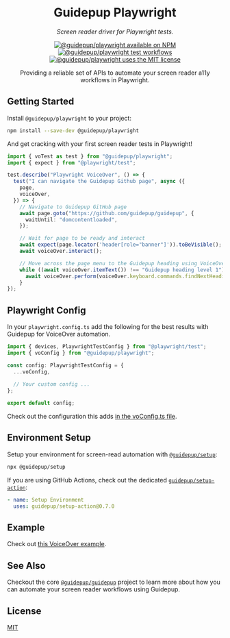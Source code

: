 <h1 align="center">Guidepup Playwright</h1>
<p align="center">
  <i>Screen reader driver for Playwright tests.</i>
</p>
<p align="center">
  <a href="https://www.npmjs.com/package/@guidepup/playwright"><img alt="@guidepup/playwright available on NPM" src="https://img.shields.io/npm/v/@guidepup/playwright" /></a>
  <a href="https://github.com/guidepup/guidepup-playwright/actions/workflows/test.yml"><img alt="@guidepup/playwright test workflows" src="https://github.com/guidepup/guidepup-playwright/workflows/Test/badge.svg" /></a>
  <a href="https://github.com/guidepup/guidepup-playwright/blob/main/LICENSE"><img alt="@guidepup/playwright uses the MIT license" src="https://img.shields.io/github/license/guidepup/guidepup-playwright" /></a>
</p>
<p align="center">
  Providing a reliable set of APIs to automate your screen reader a11y workflows in Playwright.
</p>

## Getting Started

Install `@guidepup/playwright` to your project:

```bash
npm install --save-dev @guidepup/playwright
```

And get cracking with your first screen reader tests in Playwright!

```ts
import { voTest as test } from "@guidepup/playwright";
import { expect } from "@playwright/test";

test.describe("Playwright VoiceOver", () => {
  test("I can navigate the Guidepup Github page", async ({
    page,
    voiceOver,
  }) => {
    // Navigate to Guidepup GitHub page
    await page.goto("https://github.com/guidepup/guidepup", {
      waitUntil: "domcontentloaded",
    });

    // Wait for page to be ready and interact
    await expect(page.locator('header[role="banner"]')).toBeVisible();
    await voiceOver.interact();

    // Move across the page menu to the Guidepup heading using VoiceOver
    while ((await voiceOver.itemText()) !== "Guidepup heading level 1") {
      await voiceOver.perform(voiceOver.keyboard.commands.findNextHeading);
    }
});
```

## Playwright Config

In your `playwright.config.ts` add the following for the best results with
Guidepup for VoiceOver automation.

```ts
import { devices, PlaywrightTestConfig } from "@playwright/test";
import { voConfig } from "@guidepup/playwright";

const config: PlaywrightTestConfig = {
  ...voConfig,
  
  // Your custom config ...
};

export default config;
```

Check out the configuration this adds [in the voConfig.ts file](./src/voConfig.ts).

## Environment Setup

Setup your environment for screen-read automation with [`@guidepup/setup`](https://github.com/guidepup/setup):

```bash
npx @guidepup/setup
```

If you are using GitHub Actions, check out the dedicated [`guidepup/setup-action`](https://github.com/marketplace/actions/guidepup-setup):

```yaml
- name: Setup Environment
  uses: guidepup/setup-action@0.7.0
```

## Example

Check out [this VoiceOver example](./example/).

## See Also

Checkout the core [`@guidepup/guidepup`](https://github.com/guidepup/guidepup)
project to learn more about how you can automate your screen reader workflows
using Guidepup.

## License

[MIT](https://github.com/guidepup/guidepup/blob/main/LICENSE)

